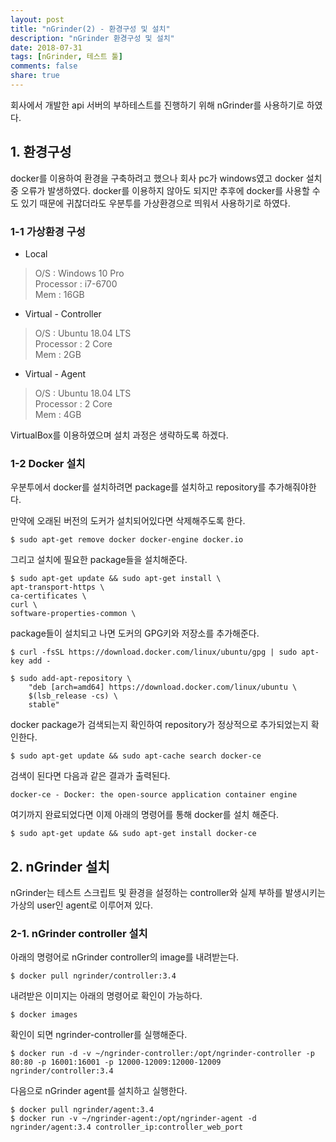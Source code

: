 ```yaml
---
layout: post
title: "nGrinder(2) - 환경구성 및 설치"
description: "nGrinder 환경구성 및 설치"
date: 2018-07-31
tags: [nGrinder, 테스트 툴]
comments: false
share: true
---
```

회사에서 개발한 api 서버의 부하테스트를 진행하기 위해 nGrinder를 사용하기로 하였다. 

## 1. 환경구성
docker를 이용하여 환경을 구축하려고 했으나 회사 pc가 windows였고 docker 설치 중 오류가 발생하였다.
docker를 이용하지 않아도 되지만 추후에 docker를 사용할 수 도 있기 때문에 귀찮더라도 우분투를 가상환경으로 띄워서 사용하기로 하였다.

### 1-1 가상환경 구성
- Local 
 > O/S : Windows 10 Pro  
 > Processor : i7-6700  
 > Mem : 16GB  

- Virtual - Controller
 > O/S : Ubuntu 18.04 LTS  
 > Processor : 2 Core  
 > Mem : 2GB  

- Virtual - Agent
 > O/S : Ubuntu 18.04 LTS  
 > Processor : 2 Core  
 > Mem : 4GB  

VirtualBox를 이용하였으며 설치 과정은 생략하도록 하겠다.

### 1-2 Docker 설치
우분투에서 docker를 설치하려면 package를 설치하고 repository를 추가해줘야한다.

만약에 오래된 버전의 도커가 설치되어있다면 삭제해주도록 한다.
```
$ sudo apt-get remove docker docker-engine docker.io
```
그리고 설치에 필요한 package들을 설치해준다.

```
$ sudo apt-get update && sudo apt-get install \  
apt-transport-https \  
ca-certificates \  
curl \  
software-properties-common \  
```
package들이 설치되고 나면 도커의 GPG키와 저장소를 추가해준다.
```
$ curl -fsSL https://download.docker.com/linux/ubuntu/gpg | sudo apt-key add - 

$ sudo add-apt-repository \
    "deb [arch=amd64] https://download.docker.com/linux/ubuntu \
    $(lsb_release -cs) \
    stable"
```

docker package가 검색되는지 확인하여 repository가 정상적으로 추가되었는지 확인한다.
```
$ sudo apt-get update && sudo apt-cache search docker-ce
```
검색이 된다면 다음과 같은 결과가 출력된다.
```
docker-ce - Docker: the open-source application container engine
```
여기까지 완료되었다면 이제 아래의 명령어를 통해 docker를 설치 해준다.
```
$ sudo apt-get update && sudo apt-get install docker-ce
```

## 2. nGrinder 설치

nGrinder는 테스트 스크립트 및 환경을 설정하는 controller와 실제 부하를 발생시키는 가상의 user인 agent로 이루어져 있다.

### 2-1. nGrinder controller 설치

아래의 명령어로 nGrinder controller의 image를 내려받는다.
``` 
$ docker pull ngrinder/controller:3.4
```

내려받은 이미지는 아래의 명령어로 확인이 가능하다.
```
$ docker images
```
확인이 되면 ngrinder-controller를 실행해준다.
```
$ docker run -d -v ~/ngrinder-controller:/opt/ngrinder-controller -p 80:80 -p 16001:16001 -p 12000-12009:12000-12009 ngrinder/controller:3.4
```

다음으로 nGrinder agent를 설치하고 실행한다.
```
$ docker pull ngrinder/agent:3.4
$ docker run -v ~/ngrinder-agent:/opt/ngrinder-agent -d ngrinder/agent:3.4 controller_ip:controller_web_port
```
